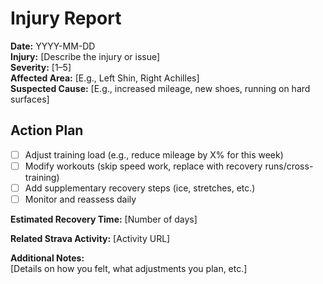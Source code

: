# Injury Report

**Date:** YYYY-MM-DD  
**Injury:** [Describe the injury or issue]  
**Severity:** [1–5]  
**Affected Area:** [E.g., Left Shin, Right Achilles]  
**Suspected Cause:** [E.g., increased mileage, new shoes, running on hard surfaces]  

## Action Plan
- [ ] Adjust training load (e.g., reduce mileage by X% for this week)
- [ ] Modify workouts (skip speed work, replace with recovery runs/cross-training)
- [ ] Add supplementary recovery steps (ice, stretches, etc.)
- [ ] Monitor and reassess daily

**Estimated Recovery Time:** [Number of days]  

**Related Strava Activity:** [Activity URL]

**Additional Notes:**  
[Details on how you felt, what adjustments you plan, etc.]
